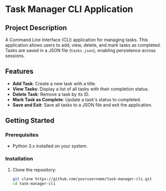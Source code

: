 # Task Manager CLI Application

## Project Description
A Command Line Interface (CLI) application for managing tasks. This application allows users to add, view, delete, and mark tasks as completed. Tasks are saved in a JSON file (`tasks.json`), enabling persistence across sessions.

## Features
- **Add Task**: Create a new task with a title.
- **View Tasks**: Display a list of all tasks with their completion status.
- **Delete Task**: Remove a task by its ID.
- **Mark Task as Complete**: Update a task's status to completed.
- **Save and Exit**: Save all tasks to a JSON file and exit the application.

## Getting Started

### Prerequisites
- Python 3.x installed on your system.

### Installation
1. Clone the repository:
   ```bash
   git clone https://github.com/yourusername/task-manager-cli.git
   cd task-manager-cli
